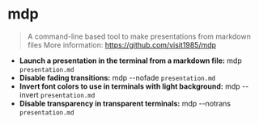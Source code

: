 # mdp
> A command-line based tool to make presentations from markdown files
> More information: <https://github.com/visit1985/mdp>
- **Launch a presentation in the terminal from a markdown file:**
mdp `presentation.md`
- **Disable fading transitions:**
mdp --nofade `presentation.md`
- **Invert font colors to use in terminals with light background:**
mdp --invert `presentation.md`
- **Disable transparency in transparent terminals:**
mdp --notrans `presentation.md`
